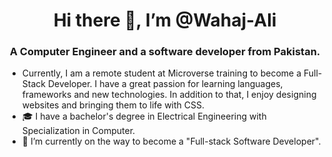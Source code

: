 <h1 align="center">Hi there 👋, I’m @Wahaj-Ali</h1>
<h3 align="center">A Computer Engineer and a software developer from Pakistan.</h3>

- Currently, I am a remote student at Microverse training to become a Full-Stack Developer. I have a great passion for learning languages, frameworks and new technologies. In addition to that, I enjoy designing websites and bringing them to life with CSS. 
- 🎓 I have a bachelor's degree in Electrical Engineering with Specialization in Computer.
- 🌱 I’m currently on the way to become a "Full-stack Software Developer".  

<!---
Wahaj-Ali/Wahaj-Ali is a ✨ special ✨ repository because its `README.md` (this file) appears on your GitHub profile.
You can click the Preview link to take a look at your changes.
--->
